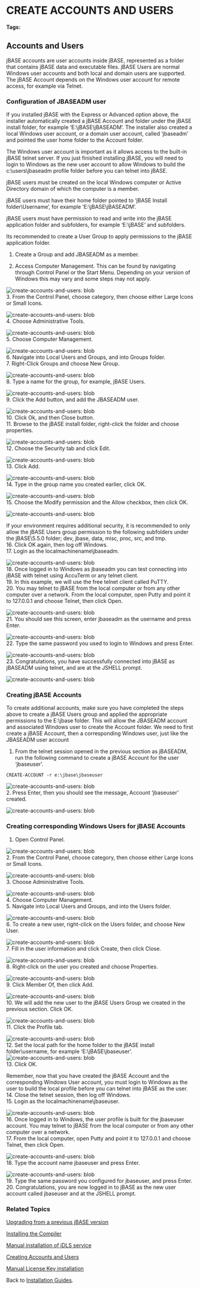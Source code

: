 # CREATE ACCOUNTS AND USERS

<PageHeader />

**Tags:**
<badge text='how to set up users' vertical='middle' />
<badge text='how to set up windows users' vertical='middle' />

## Accounts and Users

jBASE accounts are user accounts inside jBASE, represented as a folder that contains jBASE data and executable files. jBASE Users are normal Windows user accounts and both local and domain users are supported. The jBASE Account depends on the Windows user account for remote access, for example via Telnet.

### Configuration of JBASEADM user

If you installed jBASE with the Express or Advanced option above, the installer automatically created a jBASE Account and folder under the jBASE install folder, for example ‘E:\jBASE\jBASEADM’. The installer also created a local Windows user account, or a domain user account, called ‘jbaseadm’ and pointed the user home folder to the Account folder.

The Windows user account is important as it allows access to the built-in jBASE telnet server. If you just finished installing jBASE, you will need to login to Windows as the new user account to allow Windows to build the c:\users\jbaseadm profile folder before you can telnet into jBASE.

jBASE users must be created on the local Windows computer or Active Directory domain of which the computer is a member.

jBASE users must have their home folder pointed to ‘jBASE Install folder\Username’, for example ‘E:\jBASE\jBASEADM’.

jBASE users must have permission to read and write into the jBASE application folder and subfolders, for example ‘E:\jBASE’ and subfolders.

Its recommended to create a User Group to apply permissions to the jBASE application folder.

1. Create a Group and add JBASEADM as a member.

2. Access Computer Management. This can be found by navigating through Control Panel or the Start Menu. Depending on your version of Windows this may vary and some steps may not apply.

![create-accounts-and-users: blob](./blob.jpg)  
3. From the Control Panel, choose category, then choose either Large Icons or Small Icons.

![create-accounts-and-users: blob](./blob-2.jpg)  
4. Choose Administrative Tools.

![create-accounts-and-users: blob](./blob-3.jpg)  
5. Choose Computer Management.

![create-accounts-and-users: blob](./blob-4.jpg)  
6. Navigate into Local Users and Groups, and into Groups folder.  
7. Right-Click Groups and choose New Group.

![create-accounts-and-users: blob](./blob-5.jpg)  
8.  Type a name for the group, for example, jBASE Users.

![create-accounts-and-users: blob](./blob-6.jpg)  
9. Click the Add button, and add the JBASEADM user.

![create-accounts-and-users: blob](./blob-7.jpg)  
10. Click Ok, and then Close button.  
11. Browse to the jBASE install folder, right-click the folder and choose properties.

![create-accounts-and-users: blob](./blob-8.jpg)  
12. Choose the Security tab and click Edit.

![create-accounts-and-users: blob](./blob-9.jpg)  
13. Click Add.

![create-accounts-and-users: blob](./blob-10.jpg)  
14. Type in the group name you created earlier, click OK.

![create-accounts-and-users: blob](./blob-11.jpg)  
15. Choose the Modify permission and the Allow checkbox, then click OK.

![create-accounts-and-users: blob](./blob-12.jpg)

If your environment requires additional security, it is recommended to only allow the jBASE Users group permission to the following subfolders under the jBASE\5.5.0 folder; dev, jbase, data, misc, proc, src, and tmp.  
16. Click OK again, then log off Windows.  
17. Login as the localmachinename\jbaseadm.

![create-accounts-and-users: blob](./blob-13.jpg)  
18. Once logged in to Windows as jbaseadm you can test connecting into jBASE with telnet using AccuTerm or any telnet client.  
19. In this example, we will use the free telnet client called PuTTY.  
20. You may telnet to jBASE from the local computer or from any other computer over a network. From the local computer, open Putty and point it to 127.0.0.1 and choose Telnet, then click Open.

![create-accounts-and-users: blob](./blob-14.jpg)  
21. You should see this screen, enter jbaseadm as the username and press Enter.  

![create-accounts-and-users: blob](./blob-15.jpg)  
22. Type the same password you used to login to Windows and press Enter.

![create-accounts-and-users: blob](./blob-16.jpg)  
23. Congratulations, you have successfully connected into jBASE as jBASEADM using telnet, and are at the JSHELL prompt.

![create-accounts-and-users: blob](./blob-17.jpg)

### Creating jBASE Accounts

To create additional accounts, make sure you have completed the steps above to create a jBASE Users group and applied the appropriate permissions to the E:\jbase folder. This will allow the JBASEADM account and associated Windows user to create the Account folder. We need to first create a jBASE Account, then a corresponding Windows user, just like the JBASEADM user account

1. From the telnet session opened in the previous section as jBASEADM, run the following command to create a jBASE Account for the user ‘jbaseuser’.

```
CREATE-ACCOUNT -r e:\jbase\jbaseuser
```

![create-accounts-and-users: blob](./blob-18.jpg)  
2. Press Enter, then you should see the message, Account ‘jbaseuser’ created.

![create-accounts-and-users: blob](./blob-19.jpg)

### Creating corresponding Windows Users for jBASE Accounts

1. Open Control Panel.

![create-accounts-and-users: blob](./blob-20.jpg)  
2. From the Control Panel, choose category, then choose either Large Icons or Small Icons.

![create-accounts-and-users: blob](./blob-21.jpg)  
3. Choose Administrative Tools.

![create-accounts-and-users: blob](./blob-22.jpg)  
4. Choose Computer Management.  
5. Navigate into Local Users and Groups, and into the Users folder.

![create-accounts-and-users: blob](./blob-23.jpg)  
6. To create a new user, right-click on the Users folder, and choose New User.

![create-accounts-and-users: blob](./blob-24.jpg)  
7. Fill in the user information and click Create, then click Close.

![create-accounts-and-users: blob](./blob-25.jpg)  
8. Right-click on the user you created and choose Properties.

![create-accounts-and-users: blob](./blob-26.jpg)  
9. Click Member Of, then click Add.

![create-accounts-and-users: blob](./blob-27.jpg)  
10. We will add the new user to the jBASE Users Group we created in the previous section. Click OK.

![create-accounts-and-users: blob](./blob-28.jpg)  
11. Click the Profile tab.

![create-accounts-and-users: blob](./blob-29.jpg)  
12. Set the local path for the home folder to the jBASE install folder\username, for example ‘E:\jBASE\jbaseuser’.  
    ![create-accounts-and-users: blob](./blob-30.jpg)  
13. Click OK.

Remember, now that you have created the jBASE Account and the corresponding Windows User account, you must login to Windows as the user to build the local profile before you can telnet into jBASE as the user.  
14. Close the telnet session, then log off Windows.  
15. Login as the localmachinename\jbaseuser.

![create-accounts-and-users: blob](./blob-31.jpg)  
16. Once logged in to Windows, the user profile is built for the jbaseuser account. You may telnet to jBASE from the local computer or from any other computer over a network.  
17. From the local computer, open Putty and point it to 127.0.0.1 and choose Telnet, then click Open.

![create-accounts-and-users: blob](./blob-32.jpg)  
18. Type the account name jbaseuser and press Enter.

![create-accounts-and-users: blob](./blob-33.jpg)  
19. Type the same password you configured for jbaseuser, and press Enter.  
20. Congratulations, you are now logged in to jBASE as the new user account called jbaseuser and at the JSHELL prompt.

### Related Topics

[Upgrading from a previous jBASE version](./../upgrading-from-a-previous-version)

[Installing the Compiler](installing-the-windows-compiler)

[Manual installation of jDLS service](./../../../jbase/manual-installation-of-jdls-service)

[Creating Accounts and Users](./.)

[Manual License Key installation](./../manual-license-key-installation)

Back to [Installation Guides](./../README.md).

  
<PageFooter />
